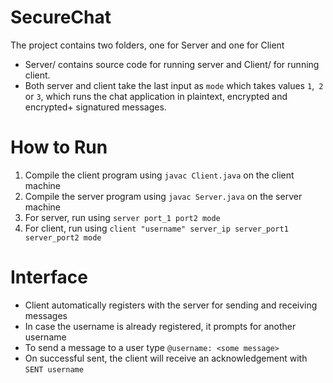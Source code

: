 # SecureChat
The project contains two folders, one for Server and one for Client
- Server/ contains source code for running server and Client/ for running client.
- Both server and client take the last input as `mode` which takes values `1`,` 2` or `3`, which runs the chat application in plaintext, encrypted and encrypted+ signatured messages.

# How to Run

1. Compile the client program using `javac Client.java` on the client machine
2. Compile the server program using `javac Server.java` on the server machine
3. For server, run using ``server port_1 port2 mode`` 
4. For client, run using ``client "username" server_ip server_port1 server_port2 mode``

# Interface

- Client automatically registers with the server for sending and receiving messages
- In case the username is already registered, it prompts for another username
- To send a message to a user type ``@username: <some message>``
- On successful sent, the client will receive an acknowledgement with ``SENT username``


